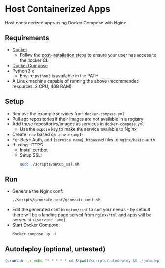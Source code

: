 # Host Containerized Apps

Host containerized apps using Docker Compose with Nginx


## Requirements

- [Docker](https://docs.docker.com/engine/install/) 
    - Follow the [post-installation steps](https://docs.docker.com/engine/install/linux-postinstall/) to ensure your user has access to the docker CLI
- [Docker Compose](https://docs.docker.com/compose/install/linux/)
- Python 3.x
    - Ensure `python3` is available in the PATH
- A Linux machine capable of running the above (recommended resources: 2 CPU, 4GB RAM)


## Setup

- Remove the example services from `docker-compose.yml`
- Pull app repositories if their images are not available in a registry
- Add these repositories/images as services in `docker-compose.yml`
    - Use the `expose` key to make the service available to Nginx
- Create `.env` based on `.env.example`
- For Basic Auth, add `[service name].htpasswd` files to `nginx/basic-auth`
- If using HTTPS
    - [Install certbot](https://certbot.eff.org/instructions?ws=nginx&os=snap)
    - Setup SSL:
        ```sh
        sudo ./scripts/setup_ssl.sh
        ```


## Run
- Generate the Nginx conf: 
    ```sh
    ./scripts/generate_conf/generate_conf.sh
    ``` 
- Edit the generated conf in `nginx/conf` to suit your needs - by default there will be a landing page served from `nginx/html` and apps will be served at `/[service name]`
- Start Docker Compose:
    ```sh
    docker compose up -d
    ```


## Autodeploy (optional, untested)

```sh
(crontab -l; echo "* * * * * cd $(pwd)/scripts/autodeploy && ./autodeploy.sh $(which docker | xargs dirname) >> autodeploy.log 2>&1 && cd ../../") | crontab -
```